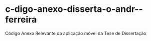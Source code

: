 # c-digo-anexo-disserta-o-andr--ferreira
Código Anexo Relevante da aplicação móvel da Tese de Dissertação
